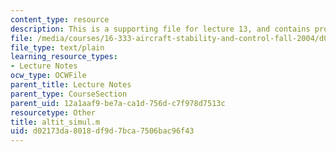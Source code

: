 ```yaml
---
content_type: resource
description: This is a supporting file for lecture 13, and contains program code.
file: /media/courses/16-333-aircraft-stability-and-control-fall-2004/d02173da8018df9d7bca7506bac96f43_altit_simul.m
file_type: text/plain
learning_resource_types:
- Lecture Notes
ocw_type: OCWFile
parent_title: Lecture Notes
parent_type: CourseSection
parent_uid: 12a1aaf9-be7a-ca1d-756d-c7f978d7513c
resourcetype: Other
title: altit_simul.m
uid: d02173da-8018-df9d-7bca-7506bac96f43
---
```

